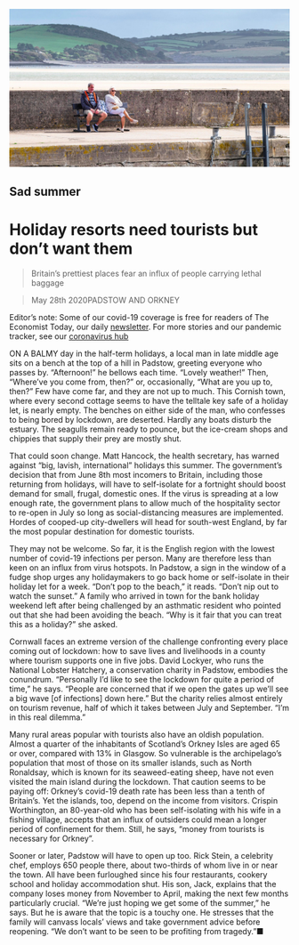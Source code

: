 ![](./images/20200530_BRP005_0.jpg)

## Sad summer

# Holiday resorts need tourists but don’t want them

> Britain’s prettiest places fear an influx of people carrying lethal baggage

> May 28th 2020PADSTOW AND ORKNEY

Editor’s note: Some of our covid-19 coverage is free for readers of The Economist Today, our daily [newsletter](https://www.economist.com/https://my.economist.com/user#newsletter). For more stories and our pandemic tracker, see our [coronavirus hub](https://www.economist.com//news/2020/03/11/the-economists-coverage-of-the-coronavirus)

ON A BALMY day in the half-term holidays, a local man in late middle age sits on a bench at the top of a hill in Padstow, greeting everyone who passes by. “Afternoon!” he bellows each time. “Lovely weather!” Then, “Where’ve you come from, then?” or, occasionally, “What are you up to, then?” Few have come far, and they are not up to much. This Cornish town, where every second cottage seems to have the telltale key safe of a holiday let, is nearly empty. The benches on either side of the man, who confesses to being bored by lockdown, are deserted. Hardly any boats disturb the estuary. The seagulls remain ready to pounce, but the ice-cream shops and chippies that supply their prey are mostly shut.

That could soon change. Matt Hancock, the health secretary, has warned against “big, lavish, international” holidays this summer. The government’s decision that from June 8th most incomers to Britain, including those returning from holidays, will have to self-isolate for a fortnight should boost demand for small, frugal, domestic ones. If the virus is spreading at a low enough rate, the government plans to allow much of the hospitality sector to re-open in July so long as social-distancing measures are implemented. Hordes of cooped-up city-dwellers will head for south-west England, by far the most popular destination for domestic tourists.

They may not be welcome. So far, it is the English region with the lowest number of covid-19 infections per person. Many are therefore less than keen on an influx from virus hotspots. In Padstow, a sign in the window of a fudge shop urges any holidaymakers to go back home or self-isolate in their holiday let for a week. “Don’t pop to the beach,” it reads. “Don’t nip out to watch the sunset.” A family who arrived in town for the bank holiday weekend left after being challenged by an asthmatic resident who pointed out that she had been avoiding the beach. “Why is it fair that you can treat this as a holiday?” she asked.

Cornwall faces an extreme version of the challenge confronting every place coming out of lockdown: how to save lives and livelihoods in a county where tourism supports one in five jobs. David Lockyer, who runs the National Lobster Hatchery, a conservation charity in Padstow, embodies the conundrum. “Personally I’d like to see the lockdown for quite a period of time,” he says. “People are concerned that if we open the gates up we’ll see a big wave [of infections] down here.” But the charity relies almost entirely on tourism revenue, half of which it takes between July and September. “I’m in this real dilemma.”

Many rural areas popular with tourists also have an oldish population. Almost a quarter of the inhabitants of Scotland’s Orkney Isles are aged 65 or over, compared with 13% in Glasgow. So vulnerable is the archipelago’s population that most of those on its smaller islands, such as North Ronaldsay, which is known for its seaweed-eating sheep, have not even visited the main island during the lockdown. That caution seems to be paying off: Orkney’s covid-19 death rate has been less than a tenth of Britain’s. Yet the islands, too, depend on the income from visitors. Crispin Worthington, an 80-year-old who has been self-isolating with his wife in a fishing village, accepts that an influx of outsiders could mean a longer period of confinement for them. Still, he says, “money from tourists is necessary for Orkney”.

Sooner or later, Padstow will have to open up too. Rick Stein, a celebrity chef, employs 650 people there, about two-thirds of whom live in or near the town. All have been furloughed since his four restaurants, cookery school and holiday accommodation shut. His son, Jack, explains that the company loses money from November to April, making the next few months particularly crucial. “We’re just hoping we get some of the summer,” he says. But he is aware that the topic is a touchy one. He stresses that the family will canvass locals’ views and take government advice before reopening. “We don’t want to be seen to be profiting from tragedy.”■